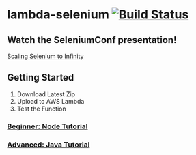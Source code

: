 # lambda-selenium [![Build Status](https://travis-ci.org/blackboard/lambda-selenium.svg?branch=master)](https://travis-ci.org/blackboard/lambda-selenium)

## Watch the SeleniumConf presentation!
[Scaling Selenium to Infinity](https://youtu.be/pnYui-Ua-_s)

## Getting Started
1. Download Latest Zip
2. Upload to AWS Lambda
3. Test the Function

### [Beginner: Node Tutorial](./node-tutorial.md)


### [Advanced: Java Tutorial](./java-tutorial.md)

